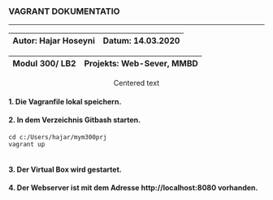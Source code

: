 ### VAGRANT DOKUMENTATIO
---

|  Autor: Hajar Hoseyni  | Datum: 14.03.2020   |
|-----------------------------------------|-----------------------------------------|

|  Modul 300/ LB2 |   Projekts: Web-Sever, MMBD |
|-----------------------------------------|-----------------------------------------|

<p style="text-align: center;">Centered text</p>

#### 1. Die Vagranfile lokal speichern. 
#### 2. In dem Verzeichnis Gitbash starten.
>     
``` 
cd c:/Users/hajar/mym300prj 
vagrant up 
 
 ```

#### 3. Der Virtual Box wird gestartet. 
#### 4. Der Webserver ist mit dem Adresse http://localhost:8080 vorhanden.
